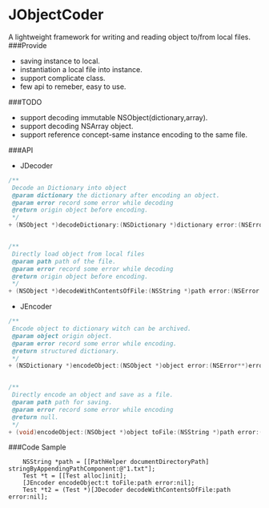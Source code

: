 JObjectCoder
============
A lightweight framework for writing and reading object to/from local files.
###Provide
* saving instance to local.
* instantiation a local file into instance.
* support complicate class. 
* few api to remeber, easy to use.

###TODO
* support decoding immutable NSObject(dictionary,array).
* support decoding NSArray object.
* support reference concept-same instance encoding to the same file.


###API
* JDecoder

```Objective-C
/**
 Decode an Dictionary into object
 @param dictionary the dictionary after encoding an object.
 @param error record some error while decoding
 @return origin object before encoding.
 */
+ (NSObject *)decodeDictionary:(NSDictionary *)dictionary error:(NSError **)error;


/**
 Directly load object from local files
 @param path path of the file.
 @param error record some error while decoding
 @return origin object before encoding.
 */
+ (NSObject *)decodeWithContentsOfFile:(NSString *)path error:(NSError **)error;
```

* JEncoder

```Objective-C
/**
 Encode object to dictionary witch can be archived.
 @param object origin object.
 @param error record some error while encoding.
 @return structured dictionary.
 */
+ (NSDictionary *)encodeObject:(NSObject *)object error:(NSError**)error;


/**
 Directly encode an object and save as a file.
 @param path path for saving.
 @param error record some error while encoding
 @return null.
 */
+ (void)encodeObject:(NSObject *)object toFile:(NSString *)path error:(NSError **)error;
```

###Code Sample
```Obejctive-C
    NSString *path = [[PathHelper documentDirectoryPath] stringByAppendingPathComponent:@"1.txt"];
    Test *t = [[Test alloc]init];
    [JEncoder encodeObject:t toFile:path error:nil];
    Test *t2 = (Test *)[JDecoder decodeWithContentsOfFile:path error:nil];
```


